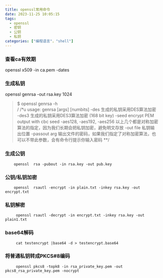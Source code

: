 ```yaml
---
title: openssl常用命令
date: 2023-11-25 10:05:15
tags:
  - openssl
  - 密钥
  - 公钥
  - 私钥
categories: ["编程语言"，"shell"]
---
```

### 查看ca有效期

 openssl x509 -in ca.pem -dates

### 生成私钥 

 openssl  genrsa -out  rsa.key 1024

> $ openssl genrsa -h       
> /
> /*u
> usage: genrsa [args] [numbits]
>  -des           生成的私钥采用DES算法加密
>   -des3          生成的私钥采用DES3算法加密 (168 bit key)
>    -seed          encrypt PEM output with cbc seed
>     -aes128, -aes192, -aes256
>     以上几个都是对称加密算法的指定，因为我们长期会把私钥加密，避免明文存放
>      -out file       私钥输出位置
>       -passout arg    输出文件的密码，如果我们指定了对称加密算法，也可以不带此参数，会有命令行提示你输入密码
>       **/
### 生成公钥
        openssl  rsa -pubout -in rsa.key -out pub.key
### 公钥/私钥加密
        openssl  rsautl -encrypt -in plain.txt -inkey rsa.key -out encrypt.txt
### 私钥解密
         openssl rsautl -decrypt -in encrypt.txt -inkey rsa.key -out plain1.txt
### base64解码
         cat testencrypt |base64 -d > testencrypt.base64

### 将普通私钥转成PKCS#8编码
         openssl pkcs8 -topk8 -in rsa_private_key.pem -out pkcs8_rsa_private_key.pem -nocrypt
